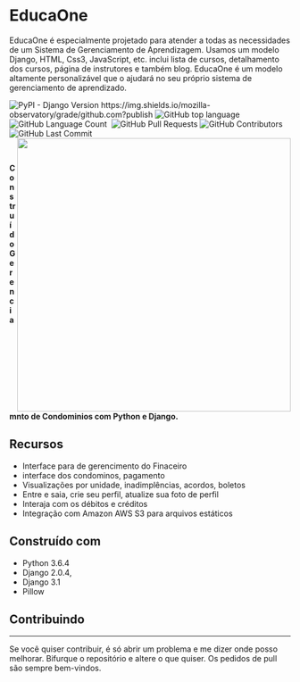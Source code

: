 
# EducaOne
EducaOne é especialmente projetado para atender a todas as necessidades de um Sistema de Gerenciamento de Aprendizagem. Usamos um modelo Django, HTML, Css3,  JavaScript, etc. inclui lista de cursos, detalhamento dos cursos, página de instrutores e também blog. EducaOne é um modelo altamente personalizável que o ajudará no seu próprio sistema de gerenciamento de aprendizado.


<p align = left'>
    <img alt="PyPI - Django Version" src="[https://img.shields.io/pypi/djversions/EducaOne](https://img.shields.io/mozilla-observatory/grade/github.com?publish)">
                https://img.shields.io/mozilla-observatory/grade/github.com?publish
   <img alt="GitHub top language" src="https://img.shields.io/github/languages/top/ricardolopespires/EducaOne">
    <img alt="GitHub Language Count" src="https://img.shields.io/github/languages/count/ricardolopespires/EducaOne"/>
    <img alt="" src="https://img.shields.io/github/repo-size/ricardolopespires/EducaOne"/>
    <img alt="GitHub Pull Requests" src="https://img.shields.io/github/issues-pr/ricardolopespires/EducaOne"/>
    <img alt="GitHub Contributors" src="https://img.shields.io/github/contributors/ricardolopespires/EducaOne"/>
    <img alt="GitHub Last Commit" src="https://img.shields.io/github/last-commit/ricardolopespires/EducaOne"/>
                
   <img align = right src="https://github.com/ricardolopespires/SinAnalytics/blob/main/home-img.png" width = 490/>
</p>


<br>

**Construído Gerenciamnto de Condominios com Python e Django.**




## Recursos

* Interface para de gerencimento do Finaceiro
* interface dos condominos, pagamento 
* Visualizações por unidade, inadimplências, acordos, boletos
* Entre e saia, crie seu perfil, atualize sua foto de perfil
* Interaja com os débitos e créditos 
* Integração com Amazon AWS S3 para arquivos estáticos

## Construído com

* Python 3.6.4
* Django  2.0.4,
* Django 3.1
* Pillow

## Contribuindo

-----------------------------------------------------
Se você quiser contribuir, é só abrir um problema e me dizer onde posso melhorar.
Bifurque o repositório e altere o que quiser.
Os pedidos de pull são sempre bem-vindos.
